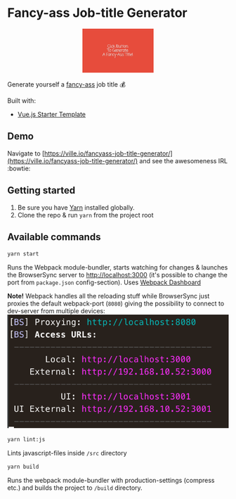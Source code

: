 # Fancy-ass Job-title Generator

<p align="center">
  <img src="src/assets/images/logo.png" height="100" />
</p>

Generate yourself a [fancy-ass](https://ville.io/fancyass-job-title-generator/) job title :moneybag:

Built with:
* [Vue.js Starter Template](https://github.com/villeristi/vue.js-starter-template)

## Demo
Navigate to [https://ville.io/fancyass-job-title-generator/](https://ville.io/fancyass-job-title-generator/) and see the awesomeness IRL :bowtie:

## Getting started

1. Be sure you have [Yarn](https://yarnpkg.com/en/docs/install) installed globally.
2. Clone the repo & run `yarn` from the project root

## Available commands

```sh
yarn start
```

Runs the Webpack module-bundler, starts watching for changes & launches the BrowserSync server to [http://localhost:3000](http://localhost:3000) (it's possible to change the port from `package.json` config-section). Uses [Webpack Dashboard](https://github.com/FormidableLabs/webpack-dashboard)

**Note!** Webpack handles all the reloading stuff while BrowserSync just proxies the default webpack-port (`8080`) giving the possibility to connect to dev-server from multiple devices:
![BrowserSync](.github/browsersync.png)


```sh
yarn lint:js
```

Lints javascript-files inside `/src` directory

```sh
yarn build
```

Runs the webpack module-bundler with production-settings (compress etc.) and builds the project to `/build` directory.
